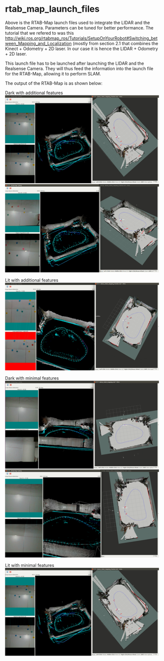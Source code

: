 # rtab_map_launch_files

Above is the RTAB-Map launch files used to integrate the LIDAR and the Realsense Camera. Parameters can be tuned for better performance. The tutorial that we refered to was this http://wiki.ros.org/rtabmap_ros/Tutorials/SetupOnYourRobot#Switching_between_Mapping_and_Localization (mostly from section 2.1 that combines the Kinect + Odometry + 2D laser. In our case it is hence the LIDAR + Odometry + 2D laser.  
  
This launch file has to be launched after launching the LIDAR and the Realsense Camera. They will thus feed the information into the launch file for the RTAB-Map, allowing it to perform SLAM.  

The output of the RTAB-Map is as shown below:  

Dark with additional features
![alt text](https://github.com/frankienaik/rtab_map_launch_files/blob/master/capstone/dark_w_additional_feats(1).png)
![alt text](https://github.com/frankienaik/rtab_map_launch_files/blob/master/capstone/dark_w_additional_feats.png)    

Lit with additional features
![alt text](https://github.com/frankienaik/rtab_map_launch_files/blob/master/capstone/lit_w_additional_feats.png)  
  
Dark with minimal features
![alt text](https://github.com/frankienaik/rtab_map_launch_files/blob/master/capstone/dark_w_min_feats(1).png)
![alt text](https://github.com/frankienaik/rtab_map_launch_files/blob/master/capstone/dark_w_min_feats.png)  
  
Lit with minimal features
![alt text](https://github.com/frankienaik/rtab_map_launch_files/blob/master/capstone/dark_w_additional_feats(1).png)





